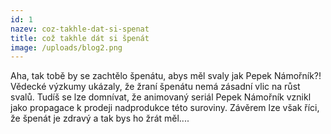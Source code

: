 ```yaml
---
id: 1
nazev: coz-takhle-dat-si-spenat
title: což takhle dát si špenát
image: /uploads/blog2.png
---
```

A﻿ha, tak tobě by se zachtělo špenátu, abys měl svaly jak Pepek Námořník?! Vědecké výzkumy ukázaly, že žraní špenátu nemá zásadní vlic na růst svalů. Tudíš se lze domnívat, že animovaný seriál Pepek Námořník vznikl jako propagace k prodeji nadprodukce této suroviny. Závěrem lze však říci, že špenát je zdravý a tak bys ho žrát měl....